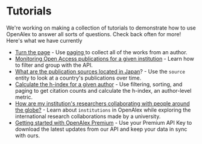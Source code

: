 # Tutorials

We're working on making a collection of tutorials to demonstrate how to use OpenAlex to answer all sorts of questions. Check back often for more! Here's what we have currently

* [Turn the page](https://github.com/ourresearch/openalex-api-tutorials/blob/main/notebooks/getting-started/paging.ipynb) - Use [paging ](../the-api/get-lists-of-entities/paging.md)to collect all of the works from an author.
* [Monitoring Open Access publications for a given institution](https://github.com/ourresearch/openalex-api-tutorials/blob/main/notebooks/institutions/oa-percentage.ipynb) - Learn how to filter and group with the API.
* [What are the publication sources located in Japan](https://github.com/ourresearch/openalex-api-tutorials/blob/main/notebooks/institutions/japan\_sources.ipynb)? - Use the `source` entity to look at a country's publications over time.
* [Calculate the h-index for a given author](https://github.com/ourresearch/openalex-api-tutorials/blob/main/notebooks/authors/hirsch-index.ipynb) - Use filtering, sorting, and paging to get citation counts and calculate the h-index, an author-level metric.
* [How are my institution's researchers collaborating with people around the globe?](https://github.com/ourresearch/openalex-api-tutorials/blob/main/notebooks/institutions/uw-collaborators.ipynb) - Learn about `institutions` in OpenAlex while exploring the international research collaborations made by a university.
* [Getting started with OpenAlex Premium](https://github.com/ourresearch/openalex-api-tutorials/blob/main/notebooks/getting-started/premium.ipynb) - Use your Premium API Key to download the latest updates from our API and keep your data in sync with ours.
